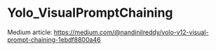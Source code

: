 # Yolo_VisualPromptChaining

Medium article: https://medium.com/@nandinilreddy/yolo-v12-visual-prompt-chaining-1ebdf8800a46
